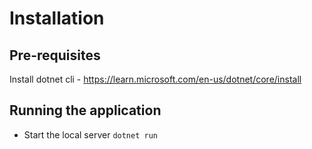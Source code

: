 # Installation
## Pre-requisites
Install dotnet cli - https://learn.microsoft.com/en-us/dotnet/core/install

## Running the application
- Start the local server
`dotnet run`

